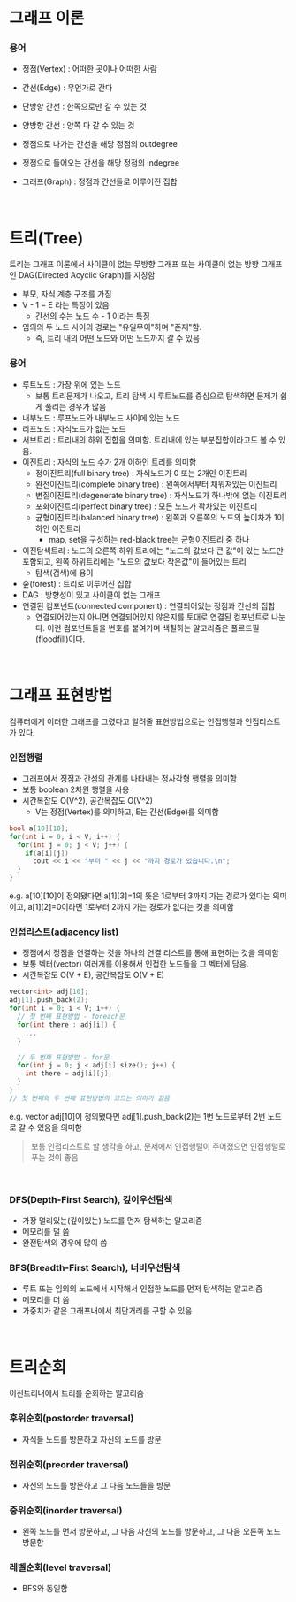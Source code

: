 # 그래프 이론

### 용어

- 정점(Vertex) : 어떠한 곳이나 어떠한 사람
- 간선(Edge) : 무언가로 간다

- 단방향 간선 : 한쪽으로만 갈 수 있는 것
- 양방향 간선 : 양쪽 다 갈 수 있는 것

- 정점으로 나가는 간선을 해당 정점의 outdegree
- 정점으로 들어오는 간선을 해당 정점의 indegree

- 그래프(Graph) : 정점과 간선들로 이루어진 집합

<br>

# 트리(Tree)

트리는 그래프 이론에서 사이클이 없는 무방향 그래프 또는 사이클이 없는 방향 그래프인 DAG(Directed Acyclic Graph)를 지칭함

- 부모, 자식 계층 구조를 가짐
- V - 1 = E 라는 특징이 있음
  - 간선의 수는 노드 수 - 1 이라는 특징
- 임의의 두 노드 사이의 경로는 "유일무이"하며 "존재"함.
  - 즉, 트리 내의 어떤 노드와 어떤 노드까지 갈 수 있음

### 용어

- 루트노드 : 가장 위에 있는 노드
  - 보통 트리문제가 나오고, 트리 탐색 시 루트노드를 중심으로 탐색하면 문제가 쉽게 풀리는 경우가 많음
- 내부노드 : 루프노드와 내부노드 사이에 있는 노드
- 리프노드 : 자식노드가 없는 노드
- 서브트리 : 트리내의 하위 집합을 의미함. 트리내에 있는 부분집합이라고도 볼 수 있음.
- 이진트리 : 자식의 노드 수가 2개 이하인 트리를 의미함
  - 정이진트리(full binary tree) : 자식노드가 0 또는 2개인 이진트리
  - 완전이진트리(complete binary tree) : 왼쪽에서부터 채워져있는 이진트리
  - 변질이진트리(degenerate binary tree) : 자식노드가 하나밖에 없는 이진트리
  - 포화이진트리(perfect binary tree) : 모든 노드가 꽉차있는 이진트리
  - 균형이진트리(balanced binary tree) : 왼쪽과 오른쪽의 노드의 높이차가 1이하인 이진트리
    - map, set을 구성하는 red-black tree는 균형이진트리 중 하나
- 이진탐색트리 : 노드의 오른쪽 하위 트리에는 "노드의 값보다 큰 값"이 있는 노드만 포함되고, 왼쪽 하위트리에는 "노드의 값보다 작은값"이 들어있는 트리
  - 탐색(검색)에 용이
- 숲(forest) : 트리로 이루어진 집합
- DAG : 방향성이 있고 사이클이 없는 그래프
- 연결된 컴포넌트(connected component) : 연결되어있는 정점과 간선의 집합
  - 연결되어있는지 아니면 연결되어있지 않은지를 토대로 연결된 컴포넌트로 나눈다. 이런 컴포넌트들을 번호를 붙여가며 색칠하는 알고리즘은 풀르드필(floodfill)이다.

<br>

# 그래프 표현방법

컴퓨터에게 이러한 그래프를 그렸다고 알려줄 표현방법으로는 인접행렬과 인접리스트가 있다.

### 인접행렬

- 그래프에서 정점과 간섬의 관계를 나타내는 정사각형 행렬을 의미함
- 보통 boolean 2차원 행렬을 사용
- 시간복잡도 O(V^2), 공간복잡도 O(V^2)
  - V는 정점(Vertex)를 의미하고, E는 간선(Edge)를 의미함

```cpp
bool a[10][10];
for(int i = 0; i < V; i++) {
  for(int j = 0; j < V; j++) {
    if(a[i][j])
      cout << i << "부터 " << j << "까지 경로가 있습니다.\n";
  }
}
```

e.g. a[10][10]이 정의됐다면 a[1][3]=1의 뜻은 1로부터 3까지 가는 경로가 있다는 의미이고, a[1][2]=0이라면 1로부터 2까지 가는 경로가 없다는 것을 의미함

### 인접리스트(adjacency list)

- 정점에서 정점을 연결하는 것을 하나의 연결 리스트를 통해 표현하는 것을 의미함
- 보통 벡터(vector) 여러개를 이용해서 인접한 노드들을 그 벡터에 담음.
- 시간복잡도 O(V + E), 공간복잡도 O(V + E)

```cpp
vector<int> adj[10];
adj[1].push_back(2);
for(int i = 0; i < V; i++) {
  // 첫 번째 표현방법 - foreach문
  for(int there : adj[i]) {
    ...
  }

  // 두 번재 표현방법 - for문
  for(int j = 0; j < adj[i].size(); j++) {
    int there = adj[i][j];
  }
}
// 첫 번째와 두 번째 표현방법의 코드는 의미가 같음
```

e.g. vector<int> adj[10]이 정의됐다면 adj[1].push_back(2)는 1번 노드로부터 2번 노드로 갈 수 있음을 의미함

> 보통 인접리스트로 할 생각을 하고, 문제에서 인접행렬이 주어졌으면 인접행렬로 푸는 것이 좋음

<br>

### DFS(Depth-First Search), 깊이우선탐색

- 가장 멀리있는(깊이있는) 노드를 먼저 탐색하는 알고리즘
- 메모리를 덜 씀
- 완전탐색의 경우에 많이 씀

### BFS(Breadth-First Search), 너비우선탐색

- 루트 또는 임의의 노드에서 시작해서 인접한 노드를 먼저 탐색하는 알고리즘
- 메모리를 더 씀
- 가중치가 같은 그래프내에서 최단거리를 구할 수 있음

<br>

# 트리순회

이진트리내에서 트리를 순회하는 알고리즘

### 후위순회(postorder traversal)

- 자식들 노드를 방문하고 자신의 노드를 방문

### 전위순회(preorder traversal)

- 자신의 노드를 방문하고 그 다음 노드들을 방문

### 중위순회(inorder traversal)

- 왼쪽 노드를 먼저 방문하고, 그 다음 자신의 노드를 방문하고, 그 다음 오른쪽 노드 방문함

### 레벨순회(level traversal)

- BFS와 동일함
